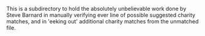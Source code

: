 This is a subdirectory to hold the absolutely unbelievable work done by Steve Barnard in manually verifying ever line of possible suggested charity matches, and in 'eeking out' additional charity matches from the unmatched file.
